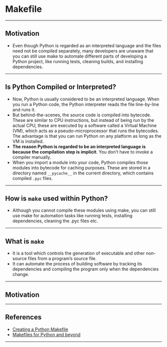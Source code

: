 # Makefile
***

## Motivation
- Even though Python is regarded as an interpreted language and the files need not be compiled separately, many developers are unaware that you can still use make to automate different parts of developing a Python project, like running tests, cleaning builds, and installing dependencies.
***

## Is Python Compiled or Interpreted?
- Now, Python is usually considered to be an interpreted language. When you run a Python code, the Python interpreter reads the file line-by-line and runs it.
- But behind-the-scenes, the source code is compiled into bytecode. These are similar to CPU instructions, but instead of being run by the actual CPU, these are executed by a software called a Virtual Machine (VM), which acts as a pseudo-microprocessor that runs the bytecodes. The advantage is that you can run Python on any platform as long as the VM is installed.
- **The reason Python is regarded to be an interpreted language is because the compilation step is implicit**. You don’t have to invoke a compiler manually.
- When you import a module into your code, Python compiles those modules into bytecode for caching purposes. These are stored in a directory named `__pycache__` in the current directory, which contains compiled `.pyc` files.
***

## How is `make` used within Python?
- Although you cannot compile these modules using make, you can still use make for automation tasks like running tests, installing dependencies, cleaning the .pyc files etc.
***

## What is `make`
- It is a tool which controls the generation of executable and other non-source files from a program’s source file.
- It can automate the process of building software by tracking its dependencies and compiling the program only when the dependencies change.
***

## Motivation
***

## References
- [Creating a Python Makefile](https://earthly.dev/blog/python-makefile/)
- [Makefiles for Python and beyond](https://medium.com/aigent/makefiles-for-python-and-beyond-5cf28349bf05)
***
